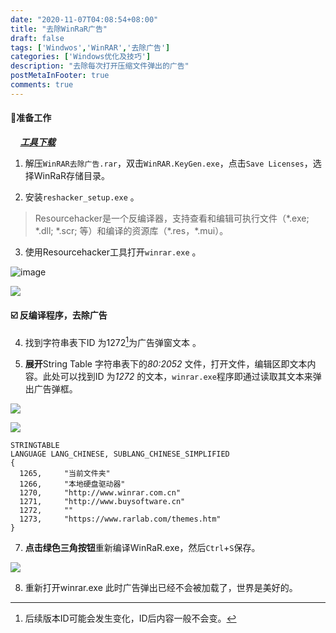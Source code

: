 ```yaml
---
date: "2020-11-07T04:08:54+08:00" 
title: "去除WinRaR广告"
draft: false
tags: ['Windwos','WinRAR','去除广告']
categories: ['Windows优化及技巧']
description: "去除每次打开压缩文件弹出的广告"
postMetaInFooter: true
comments: true
---
```


#### :open_file_folder:准备工作

    *<u>**[工具下载](https://spook.vercel.app/WinRAR/WinRAR去除广告.rar)**</u>*

1. 解压`WinRAR去除广告.rar`，双击`WinRAR.KeyGen.exe`，点击`Save Licenses`，选择WinRaR存储目录。  

2. 安装`reshacker_setup.exe`  。  

> Resourcehacker是一个反编译器，支持查看和编辑可执行文件（\*.exe; \*.dll; \*.scr; 等）和编译的资源库（\*.res，\*.mui）。  

3. 使用Resourcehacker工具打开`winrar.exe` 。  

![image](/WinRAR/1.png)

![](/WinRAR/2.png)

#### :ballot_box_with_check: 反编译程序，去除广告

4. 找到字符串表下ID 为1272[^1]为广告弹窗文本 。 

[^1]: 后续版本ID可能会发生变化，ID后内容一般不会变。

5. **展开**String Table 字符串表下的*80:2052* 文件，打开文件，编辑区即文本内容。此处可以找到ID 为*1272* 的文本，`winrar.exe`程序即通过读取其文本来弹出广告弹框。

![](/WinRAR/3.png)

![](/WinRAR/4.png)

```
STRINGTABLE
LANGUAGE LANG_CHINESE, SUBLANG_CHINESE_SIMPLIFIED
{
  1265,     "当前文件夹"
  1266,     "本地硬盘驱动器"
  1270,     "http://www.winrar.com.cn"
  1271,     "http://www.buysoftware.cn"
  1272,     ""
  1273,     "https://www.rarlab.com/themes.htm"
}
```

7. **点击绿色三角按钮**重新编译WinRaR.exe，然后`Ctrl`+`S`保存。  

![](/WinRAR/5.png)

8. 重新打开winrar.exe 此时广告弹出已经不会被加载了，世界是美好的。
